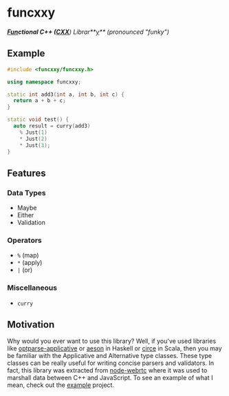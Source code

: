 funcxxy
=======

_**<u>Fun</u>**ctional C++ (**<u>CXX</u>**) Librar**<u>y</u>** (pronounced "funky")_

Example
-------

```cpp
#include <funcxxy/funcxxy.h>

using namespace funcxxy;

static int add3(int a, int b, int c) {
  return a + b + c;
}

static void test() {
  auto result = curry(add3)
    % Just(1)
    * Just(2)
    * Just(3);
}
```

Features
--------

### Data Types

* Maybe
* Either
* Validation

### Operators

* `%` (map)
* `*` (apply)
* `|` (or)

### Miscellaneous

* `curry`

Motivation
----------

Why would you ever want to use this library? Well, if you've used libraries like
[optparse-applicative](http://hackage.haskell.org/package/optparse-applicative)
or [aeson](http://hackage.haskell.org/package/aeson) in Haskell or
[circe](https://circe.github.io/circe) in Scala, then you may be familiar with
the Applicative and Alternative type classes. These type classes can be really
useful for writing concise parsers and validators. In fact, this library was
extracted from [node-webrtc](https://github.com/js-platform/node-webrtc) where
it was used to marshall data between C++ and JavaScript. To see an example of
what I mean, check out the [example](example) project.
